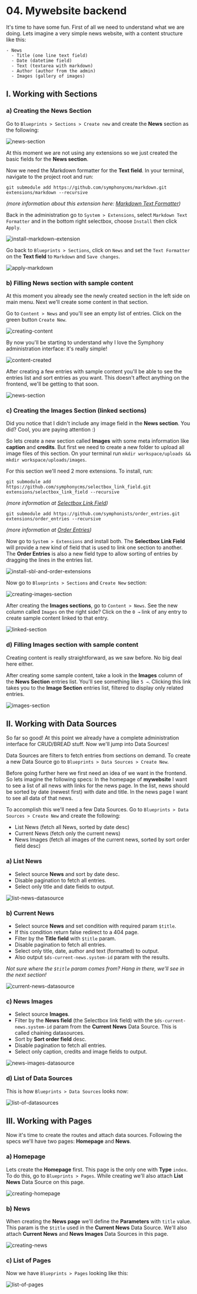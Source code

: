 # 04. Mywebsite backend

It's time to have some fun. First of all we need to understand what we are doing. Lets imagine a very simple news website, with a content structure like this:

```
- News
  - Title (one line text field)
  - Date (datetime field)
  - Text (textarea with markdown)
  - Author (author from the admin)
  - Images (gallery of images)
```

## I. Working with Sections

### a) Creating the News Section

Go to `Blueprints > Sections > Create new` and create the __News__ section as the following:

![news-section](screenshots/09-create-news-section.png)

At this moment we are not using any extensions so we just created the basic fields for the __News section__.

Now we need the Markdown formatter for the __Text field__. In your terminal, navigate to the project root and run:

`git submodule add https://github.com/symphonycms/markdown.git extensions/markdown --recursive`

_(more information about this extension here: [Markdown Text Formatter](http://symphonyextensions.com/extensions/markdown/))_

Back in the administration go to `System > Extensions`, select `Markdown Text Formatter` and in the bottom right selectbox, choose `Install` then click `Apply`.

![install-markdown-extension](screenshots/10-install-markdown-extension.png)

Go back to `Blueprints > Sections`, click on `News` and set the `Text Formatter` on the __Text field__ to `Markdown` and `Save changes`.

![apply-markdown](screenshots/11-apply-markdown.png)

### b) Filling News section with sample content

At this moment you already see the newly created section in the left side on main menu. Next we'll create some content in that section.

Go to `Content > News` and you'll see an empty list of entries. Click on the green button `Create New`.

![creating-content](screenshots/12-creating-content.png)

By now you'll be starting to understand why I love the Symphony administration interface: it's really simple!

![content-created](screenshots/13-content-created.png)

After creating a few entries with sample content you'll be able to see the entries list and sort entries as you want. This doesn't affect anything on the frontend, we'll be getting to that soon.

![news-section](screenshots/14-news-section.png)

### c) Creating the Images Section (linked sections)

Did you notice that I didn't include any image field in the __News section__. You did? Cool, you are paying attention :)

So lets create a new section called __Images__ with some meta information like __caption__ and __credits__. But first we need to create a new folder to upload all image files of this section. On your terminal run `mkdir workspace/uploads && mkdir workspace/uploads/images`.

For this section we'll need 2 more extensions. To install, run:

`git submodule add https://github.com/symphonycms/selectbox_link_field.git extensions/selectbox_link_field --recursive`

_(more information at [Selectbox Link Field](http://symphonyextensions.com/extensions/selectbox_link_field/))_

`git submodule add https://github.com/symphonists/order_entries.git extensions/order_entries --recursive`

_(more information at [Order Entries](http://symphonyextensions.com/extensions/order_entries/))_

Now go to `System > Extensions` and install both. The __Selectbox Link Field__ will provide a new kind of field that is used to link one section to another. The __Order Entries__ is also a new field type to allow sorting of entries by dragging the lines in the entries list.

![install-sbl-and-order-extensions](screenshots/15-install-sbl-and-order-extensions.png)

Now go to `Blueprints > Sections` and `Create New` section:

![creating-images-section](screenshots/16-creating-images-section.png)

After creating the __Images sections__, go to `Content > News`. See the new column called `Images` on the right side? Click on the `0 →` link of any entry to create sample content linked to that entry.

![linked-section](screenshots/17-linked-section.png)

### d) Filling Images section with sample content

Creating content is really straightforward, as we saw before. No big deal here either.

After creating some sample content, take a look in the __Images__ column of the __News Section__ entries list. You'll see something like `5 →`. Clicking this link takes you to the __Image Section__ entries list, filtered to display only related entries.

![images-section](screenshots/18-images-section.png)

## II. Working with Data Sources

So far so good! At this point we already have a complete administration interface for CRUD/BREAD stuff. Now we'll jump into Data Sources!

Data Sources are filters to fetch entries from sections on demand. To create a new Data Source go to `Blueprints > Data Sources > Create New`.

Before going further here we first need an idea of we want in the frontend. So lets imagine the following specs: In the homepage of __mywebsite__ I want to see a list of all news with links for the news page. In the list, news should be sorted by date (newest first) with date and title. In the news page I want to see all data of that news.

To accomplish this we'll need a few Data Sources. Go to `Blueprints > Data Sources > Create New` and create the following:

- List News (fetch all News, sorted by date desc)
- Current News (fetch only the current news)
- News Images (fetch all images of the current news, sorted by sort order field desc)

### a) List News

- Select source __News__ and sort by date desc.
- Disable pagination to fetch all entries.
- Select only title and date fields to output.

![list-news-datasource](screenshots/19-list-news-datasource.png)

### b) Current News

- Select source __News__ and set condition with required param `$title`.
- If this condition return false redirect to a 404 page.
- Filter by the __Title field__ with `$title` param.
- Disable pagination to fetch all entries.
- Select only title, date, author and text (formatted) to output.
- Also output `$ds-current-news.system-id` param with the results.

_Not sure where the `$title` param comes from? Hang in there, we'll see in the next section!_

![current-news-datasource](screenshots/20-current-news-datasource.png)

### c) News Images

- Select source __Images__.
- Filter by the __News field__ (the Selectbox link field) with the `$ds-current-news.system-id` param from the __Current News__ Data Source. This is called chaining datasources.
- Sort by __Sort order field__ desc.
- Disable pagination to fetch all entries.
- Select only caption, credits and image fields to output.

![news-images-datasource](screenshots/21-news-images-datasource.png)

### d) List of Data Sources

This is how `Blueprints > Data Sources` looks now:

![list-of-datasources](screenshots/22-datasources.png)

## III. Working with Pages

Now it's time to create the routes and attach data sources. Following the specs we'll have two pages: __Homepage__ and __News__.

### a) Homepage

Lets create the __Homepage__ first. This page is the only one with __Type__ `index`. To do this, go to `Blueprints > Pages`. While creating we'll also attach __List News__ Data Source on this page.

![creating-homepage](screenshots/23-creating-homepage.png)

### b) News

When creating the __News page__ we'll define the __Parameters__ with `title` value. This param is the `$title` used in the __Current News__ Data Source. We'll also attach __Current News__ and __News Images__ Data Sources in this page.

![creating-news](screenshots/24-creating-news.png)

### c) List of Pages

Now we have `Blueprints > Pages` looking like this:

![list-of-pages](screenshots/25-pages.png)